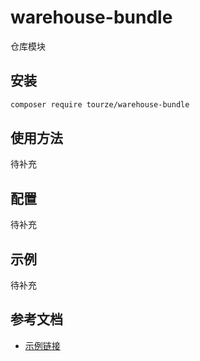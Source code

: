 # warehouse-bundle

仓库模块

## 安装

```bash
composer require tourze/warehouse-bundle
```

## 使用方法

待补充

## 配置

待补充

## 示例

待补充

## 参考文档

- [示例链接](https://example.com)
